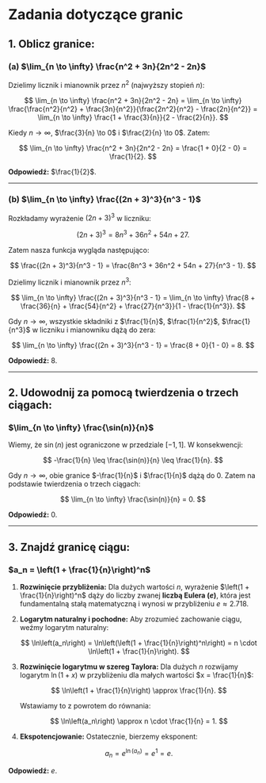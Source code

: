 # Zadania dotyczące granic

## 1. Oblicz granice:
### (a) $\lim_{n \to \infty} \frac{n^2 + 3n}{2n^2 - 2n}$

Dzielimy licznik i mianownik przez $n^2$ (najwyższy stopień $n$):

$$
\lim_{n \to \infty} \frac{n^2 + 3n}{2n^2 - 2n} = \lim_{n \to \infty} \frac{\frac{n^2}{n^2} + \frac{3n}{n^2}}{\frac{2n^2}{n^2} - \frac{2n}{n^2}} = \lim_{n \to \infty} \frac{1 + \frac{3}{n}}{2 - \frac{2}{n}}.
$$

Kiedy $n \to \infty$, $\frac{3}{n} \to 0$ i $\frac{2}{n} \to 0$. Zatem:

$$
\lim_{n \to \infty} \frac{n^2 + 3n}{2n^2 - 2n} = \frac{1 + 0}{2 - 0} = \frac{1}{2}.
$$

**Odpowiedź:** $\frac{1}{2}$.

---

### (b) $\lim_{n \to \infty} \frac{(2n + 3)^3}{n^3 - 1}$

Rozkładamy wyrażenie $(2n + 3)^3$ w liczniku:

$$
(2n + 3)^3 = 8n^3 + 36n^2 + 54n + 27.
$$

Zatem nasza funkcja wygląda następująco:

$$
\frac{(2n + 3)^3}{n^3 - 1} = \frac{8n^3 + 36n^2 + 54n + 27}{n^3 - 1}.
$$

Dzielimy licznik i mianownik przez $n^3$:

$$
\lim_{n \to \infty} \frac{(2n + 3)^3}{n^3 - 1} = \lim_{n \to \infty} \frac{8 + \frac{36}{n} + \frac{54}{n^2} + \frac{27}{n^3}}{1 - \frac{1}{n^3}}.
$$

Gdy $n \to \infty$, wszystkie składniki z $\frac{1}{n}$, $\frac{1}{n^2}$, $\frac{1}{n^3}$ w liczniku i mianowniku dążą do zera:

$$
\lim_{n \to \infty} \frac{(2n + 3)^3}{n^3 - 1} = \frac{8 + 0}{1 - 0} = 8.
$$

**Odpowiedź:** $8$.

---

## 2. Udowodnij za pomocą twierdzenia o trzech ciągach:
### $\lim_{n \to \infty} \frac{\sin(n)}{n}$

Wiemy, że $\sin(n)$ jest ograniczone w przedziale $[-1, 1]$. W konsekwencji:

$$
-\frac{1}{n} \leq \frac{\sin(n)}{n} \leq \frac{1}{n}.
$$

Gdy $n \to \infty$, obie granice $-\frac{1}{n}$ i $\frac{1}{n}$ dążą do $0$. Zatem na podstawie twierdzenia o trzech ciągach:

$$
\lim_{n \to \infty} \frac{\sin(n)}{n} = 0.
$$

**Odpowiedź:** $0$.

---

## 3. Znajdź granicę ciągu:
### $a_n = \left(1 + \frac{1}{n}\right)^n$

1. **Rozwinięcie przybliżenia:** Dla dużych wartości $n$, wyrażenie $\left(1 + \frac{1}{n}\right)^n$ dąży do liczby zwanej **liczbą Eulera ($e$)**, która jest fundamentalną stałą matematyczną i wynosi w przybliżeniu $e \approx 2.718$.

2. **Logarytm naturalny i pochodne:** Aby zrozumieć zachowanie ciągu, weźmy logarytm naturalny:

   $$
   \ln\left(a_n\right) = \ln\left(\left(1 + \frac{1}{n}\right)^n\right) = n \cdot \ln\left(1 + \frac{1}{n}\right).
   $$

3. **Rozwinięcie logarytmu w szereg Taylora:** Dla dużych $n$ rozwijamy logarytm $\ln(1 + x)$ w przybliżeniu dla małych wartości $x = \frac{1}{n}$:

   $$
   \ln\left(1 + \frac{1}{n}\right) \approx \frac{1}{n}.
   $$

   Wstawiamy to z powrotem do równania:

   $$
   \ln\left(a_n\right) \approx n \cdot \frac{1}{n} = 1.
   $$

4. **Ekspotencjowanie:** Ostatecznie, bierzemy eksponent:

   $$
   a_n = e^{\ln(a_n)} = e^1 = e.
   $$

**Odpowiedź:** $e$.